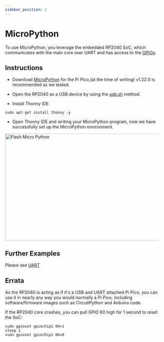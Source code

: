 ```yaml
---
sidebar_position: 3
---
```


# MicroPython

To use MicroPython, you leverage the embedded RP2040 SoC, which communicates with the main core over UART and has access to the [GPIOs](gpio).

## Instructions

- Download [MicroPython](https://micropython.org/download/RPI_PICO) for the Pi Pico,(at the time of writing) v1.22.0 is recommended as we tested.

- Open the RP2040 as a USB device by using the [usb.sh](flash) method.

- Install Thonny IDE

```
sudo apt-get install thonny -y
```

- Open Thonny IDE and writing your MicroPython program, now we have successfully set up the MicroPython environment.

<img src="/img/x/x2l/flash_micro_python.webp" alt="Flash Micro Python" height="350" width="700" />

## Further Examples

Please see [UART](uart)

## Errata

As the RP2040 is acting as if it's a USB and UART attached Pi Pico, you can use it in nearly any way you would normally a Pi Pico, including software/firmware images such as CircuitPython and Arduino code.

If the RP2040 core crashes, you can pull GPIO 60 high for 1 second to reset the SoC:

```
sudo gpioset gpiochip1 60=1
sleep 1
sudo gpioset gpiochip1 60=0
```
